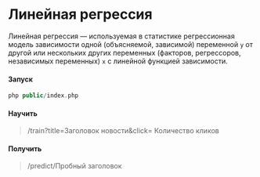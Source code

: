 # Линейная регрессия

Линейная регрессия — используемая в статистике регрессионная модель зависимости одной (объясняемой, зависимой) переменной `y` от другой или нескольких других переменных (факторов, регрессоров, независимых переменных)  `x` с линейной функцией зависимости.

#### Запуск

```php
php public/index.php
```


#### Научить

> /train?title=Заголовок новости&click= Количество кликов

#### Получить

> /predict/Пробный заголовок
